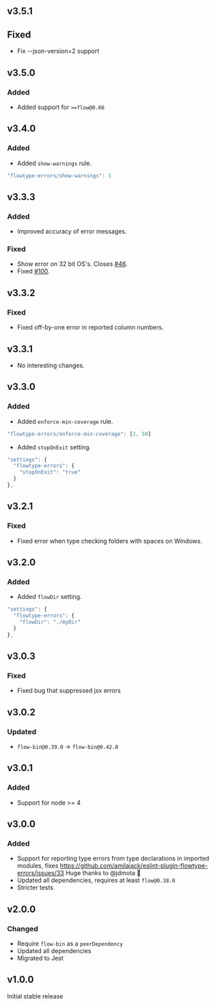 ## v3.5.1

## Fixed

- Fix --json-version=2 support

## v3.5.0

### Added

- Added support for `>=flow@0.66`

## v3.4.0

### Added

- Added `show-warnings` rule.

```js
"flowtype-errors/show-warnings": 1
```

## v3.3.3

### Added
- Improved accuracy of error messages.

### Fixed
- Show error on 32 bit OS's. Closes [#46](https://github.com/amilajack/eslint-plugin-flowtype-errors/issues/46).
- Fixed [#100](https://github.com/amilajack/eslint-plugin-flowtype-errors/issues/100).

## v3.3.2

### Fixed

- Fixed off-by-one error in reported column numbers.

## v3.3.1

- No interesting changes.

## v3.3.0

### Added

- Added `enforce-min-coverage` rule.

```js
"flowtype-errors/enforce-min-coverage": [2, 50]
```

- Added `stopOnExit` setting.

```js
"settings": {
  "flowtype-errors": {
    "stopOnExit": "true"
  }
},
```

## v3.2.1

### Fixed

- Fixed error when type checking folders with spaces on Windows.

## v3.2.0

### Added

- Added `flowDir` setting.

```js
"settings": {
  "flowtype-errors": {
    "flowDir": "./myDir"
  }
},
```

## v3.0.3

### Fixed

- Fixed bug that suppressed jsx errors

## v3.0.2

### Updated

- `flow-bin@0.39.0` -> `flow-bin@0.42.0`

## v3.0.1

### Added

- Support for node >= 4

## v3.0.0

### Added

- Support for reporting type errors from type declarations in imported modules, fixes https://github.com/amilajack/eslint-plugin-flowtype-errors/issues/33 Huge thanks to @jdmota 🎉
- Updated all dependencies, requires at least `flow@0.38.0`
- Stricter tests

## v2.0.0

### Changed

- Require `flow-bin` as a `peerDependency`
- Updated all dependencies
- Migrated to Jest

## v1.0.0

Initial stable release
